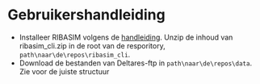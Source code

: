 # Gebruikershandleiding


 - Installeer RIBASIM volgens de [handleiding](https://deltares.github.io/Ribasim/core/usage.html). Unzip de inhoud van ribasim_cli.zip in de root van de resporitory, `path\naar\de\repos\ribasim_cli`.
 - Download de bestanden van Deltares-ftp in `path\naar\de\repos\data`. Zie voor de juiste structuur
